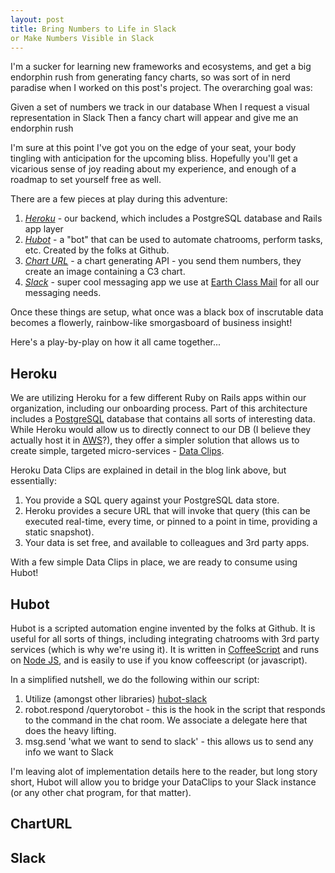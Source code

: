 ```yaml
---
layout: post
title: Bring Numbers to Life in Slack
or Make Numbers Visible in Slack
---
```


I'm a sucker for learning new frameworks and ecosystems, and get a big endorphin rush from generating fancy charts, so was sort of in nerd paradise when I worked on this post's project.  The overarching goal was:

Given a set of numbers we track in our database
When I request a visual representation in Slack
Then a fancy chart will appear and give me an endorphin rush

I'm sure at this point I've got you on the edge of your seat, your body tingling with anticipation for the upcoming bliss.  Hopefully you'll get a vicarious sense of joy reading about my experience, and enough of a roadmap to set yourself free as well.

There are a few pieces at play during this adventure:

1. *<a href="https://www.heroku.com">Heroku</a>* - our backend, which includes a PostgreSQL database and Rails app layer
2. *<a href="https://hubot.github.com">Hubot</a>* - a "bot" that can be used to automate chatrooms, perform tasks, etc.  Created by the folks at Github.
3. *<a href="https://charturl.com">Chart URL</a>* - a chart generating API - you send them numbers, they create an image containing a C3 chart.
4. *<a href="https://slack.com">Slack</a>* - super cool messaging app we use at <a href="https://www.earthclassmail.com">Earth Class Mail</a> for all our messaging needs.

Once these things are setup, what once was a black box of inscrutable data becomes a flowerly, rainbow-like smorgasboard of business insight!

Here's a play-by-play on how it all came together...

Heroku
------

We are utilizing Heroku for a few different <h href="http://rubyonrails.org/">Ruby on Rails</a> apps within our organization, including our onboarding process.  Part of this architecture includes a <a href="https://www.postgresql.org/">PostgreSQL</a> database that contains all sorts of interesting data.  While Heroku would allow us to directly connect to our DB (I believe they actually host it in <a href="https://aws.amazon.com/">AWS</a>?), they offer a simpler solution that allows us to create simple, targeted micro-services - <a href="https://blog.heroku.com/archives/2012/2/14/simple_data_sharing_with_data_clips">Data Clips</a>.

Heroku Data Clips are explained in detail in the blog link above, but essentially:

1. You provide a SQL query against your PostgreSQL data store.
2. Heroku provides a secure URL that will invoke that query (this can be executed real-time, every time, or pinned to a point in time, providing a static snapshot).
3. Your data is set free, and available to colleagues and 3rd party apps.

With a few simple Data Clips in place, we are ready to consume using Hubot!

Hubot
-----

Hubot is a scripted automation engine invented by the folks at Github.  It is useful for all sorts of things, including integrating chatrooms with 3rd party services (which is why we're using it). It is written in <a href="http://coffeescript.org/">CoffeeScript</a> and runs on <a href="https://nodejs.org/">Node JS</a>, and is easily to use if you know coffeescript (or javascript).

In a simplified nutshell, we do the following within our script:

1. Utilize (amongst other libraries) <a href="https://github.com/slackhq/hubot-slack">hubot-slack</a>
2. robot.respond /querytorobot - this is the hook in the script that responds to the command in the chat room.  We associate a delegate here that does the heavy lifting.
3. msg.send 'what we want to send to slack' - this allows us to send any info we want to Slack

I'm leaving alot of implementation details here to the reader, but long story short, Hubot will allow you to bridge your DataClips to your Slack instance (or any other chat program, for that matter).

ChartURL
--------

Slack
-----



